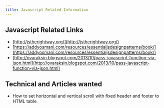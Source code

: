 ```yaml
---
title: Javascript Related Information
---
```

## Javascript Related Links
- [http://jstherightway.org/](http://jstherightway.org/)
- [https://addyosmani.com/resources/essentialjsdesignpatterns/book/](https://addyosmani.com/resources/essentialjsdesignpatterns/book/)
- [http://ovaraksin.blogspot.com/2013/10/pass-javascript-function-via-json.html](http://ovaraksin.blogspot.com/2013/10/pass-javascript-function-via-json.html)

## Technical and Articles wanted
- How to set horizontal and vertical scroll with fixed header and footer to HTML table
